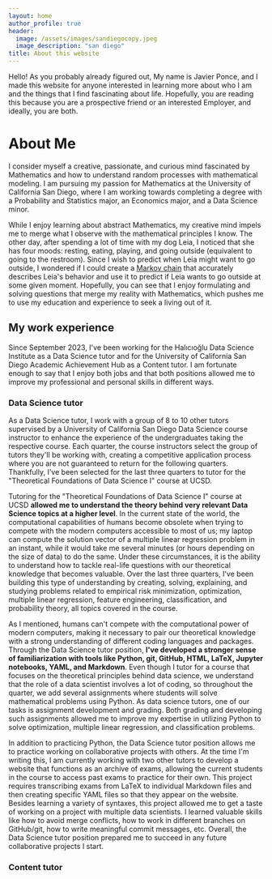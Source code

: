 ```yaml
---
layout: home
author_profile: true
header:
  image: /assets/images/sandiegocopy.jpeg
  image_description: "san diego"
title: About this website
---
```


Hello! As you probably already figured out, My name is Javier Ponce, and I made this website for anyone interested in learning more about who I am and the things that I find fascinating about life. Hopefully, you are reading this because you are a prospective friend or an interested Employer, and ideally, you are both.

# About Me

I consider myself a creative, passionate, and curious mind fascinated by Mathematics and how to understand random processes with mathematical modeling. I am pursuing my passion for Mathematics at the University of California San Diego, where I am working towards completing a degree with a Probability and Statistics major, an Economics major, and a Data Science minor. 

While I enjoy learning about abstract Mathematics, my creative mind impels me to merge what I observe with the mathematical principles I know. The other day, after spending a lot of time with my dog Leia, I noticed that she has four moods: resting, eating, playing, and going outside (equivalent to going to the restroom). Since I wish to predict when Leia might want to go outside, I wondered if I could create a <a href="https://www.sciencedirect.com/topics/social-sciences/markov-chain#:~:text=Abstract-,A%20Markov%20chain%20is%20a%20process%20that%20consists%20of%20a,one%20to%20study%20this%20process." target="_blank">Markov chain</a> that accurately describes Leia's behavior and use it to predict if Leia wants to go outside at some given moment. Hopefully, you can see that I enjoy formulating and solving questions that merge my reality with Mathematics, which pushes me to use my education and experience to seek a living out of it. 

## My work experience

Since September 2023, I've been working for the Halıcıoğlu Data Science Institute as a Data Science tutor and for the University of California San Diego Academic Achievement Hub as a Content tutor. I am fortunate enough to say that I enjoy both jobs and that both positions allowed me to improve my professional and personal skills in different ways.

### Data Science tutor 

As a Data Science tutor, I work with a group of 8 to 10 other tutors supervised by a University of California San Diego Data Science course instructor to enhance the experience of the undergraduates taking the respective course. Each quarter, the course instructors select the group of tutors they'll be working with, creating a competitive application process where you are not guaranteed to return for the following quarters. Thankfully, I've been selected for the last three quarters to tutor for the "Theoretical Foundations of Data Science I" course at UCSD.

Tutoring for the "Theoretical Foundations of Data Science I" course at UCSD **allowed me to understand the theory behind very relevant Data Science topics at a higher level**. In the current state of the world, the computational capabilities of humans become obsolete when trying to compete with the modern computers accessible to most of us; my laptop can compute the solution vector of a multiple linear regression problem in an instant, while it would take me several minutes (or hours depending on the size of data) to do the same. Under these circumstances, it is the ability to understand how to tackle real-life questions with our theoretical knowledge that becomes valuable. Over the last three quarters, I've been building this type of understanding by creating, solving, explaining, and studying problems related to empirical risk minimization, optimization, multiple linear regression, feature engineering, classification, and probability theory, all topics covered in the course.

As I mentioned, humans can't compete with the computational power of modern computers, making it necessary to pair our theoretical knowledge with a strong understanding of different coding languages and packages. Through the Data Science tutor position, **I've developed a stronger sense of familiarization with tools like Python, git, GitHub, HTML, LaTeX, Jupyter notebooks, YAML, and Markdown**. Even though I tutor for a course that focuses on the theoretical principles behind data science, we understand that the role of a data scientist involves a lot of coding, so throughout the quarter, we add several assignments where students will solve mathematical problems using Python. As data science tutors, one of our tasks is assignment development and grading. Both grading and developing such assignments allowed me to improve my expertise in utilizing Python to solve optimization, multiple linear regression, and classification problems.


In addition to practicing Python, the Data Science tutor position allows me to practice working on collaborative projects with others. At the time I'm writing this, I am currently working with two other tutors to develop a website that functions as an archive of exams, allowing the current students in the course to access past exams to practice for their own. This project requires transcribing exams from LaTeX to individual Markdown files and then creating specific YAML files so that they appear on the website. Besides learning a variety of syntaxes, this project allowed me to get a taste of working on a project with multiple data scientists. I learned valuable skills like how to avoid merge conflicts, how to work in different branches on GitHub/git, how to write meaningful commit messages, etc. Overall, the Data Science tutor position prepared me to succeed in any future collaborative projects I start. 
### Content tutor